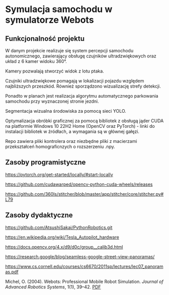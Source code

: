 # Symulacja samochodu w symulatorze Webots
## Funkcjonalność projektu

 W danym projekcie realizuje się system percepcji samochodu autonomicznego, zawierający obsługę czujników ultradzwiękowych oraz układ z 6 kamer widoku 360°. 

 Kamery pozwalają stworzyć widok z lotu ptaka.

 Czujniki ultradzwiękowe pomagają w lokalizacji pojazdu względem najbliższych przeszkód. Również sporządzono wizualizację strefy detekcji.

 Ponadto w planach jest realizacja algorytmu automatycznego parkowania samochodu przy wyznaczonej stronie jezdni.

 Segmentacja wizualna środowiska za pomocą sieci YOLO.

 Optymalizacja obróbki graficznej za pomocą bibliotek z obsługą jąder CUDA na platformie Windows 10 22H2 Home (OpenCV oraz PyTorch) - linki do instalacji bibliotek w źródłach, a wymagania są w głównej gałęzi.

 Repo zawiera pliki kontrolera oraz niezbędne pliki z macierzami przekształceń homograficnzych o rozszerzeniu .npy.
 
## Zasoby programistyczne
https://pytorch.org/get-started/locally/#start-locally

https://github.com/cudawarped/opencv-python-cuda-wheels/releases

https://github.com/360ls/stitcher/blob/master/app/stitcher/core/stitcher.py#L79

## Zasoby dydaktyczne
https://github.com/AtsushiSakai/PythonRobotics.git

https://en.wikipedia.org/wiki/Tesla_Autopilot_hardware

https://docs.opencv.org/4.x/d9/d0c/group__calib3d.html

https://research.google/blog/seamless-google-street-view-panoramas/

https://www.cs.cornell.edu/courses/cs6670/2011sp/lectures/lec07_panoramas.pdf

Michel, O. (2004). Webots: Professional Mobile Robot Simulation. _Journal of Advanced Robotics Systems_, 1(1), 39–42. [PDF](http://www.ars-journal.com/International-Journal-of-Advanced-Robotic-Systems/Volume-1/39-42.pdf)

